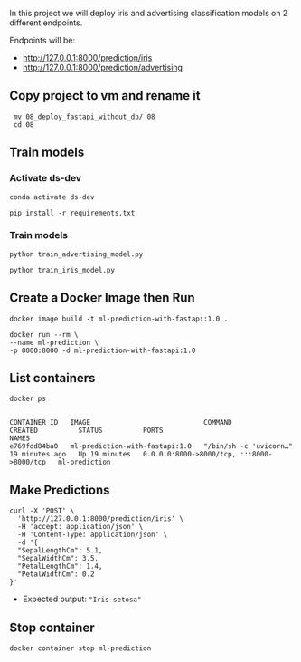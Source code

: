 In this project we will deploy iris and advertising classification models on 2 different endpoints.

Endpoints will be:  
- http://127.0.0.1:8000/prediction/iris
- http://127.0.0.1:8000/prediction/advertising

## Copy project to vm and rename it
```commandline
 mv 08_deploy_fastapi_without_db/ 08
 cd 08
```

## Train models
### Activate ds-dev
```commandline
conda activate ds-dev

pip install -r requirements.txt
```

### Train models
```commandline
python train_advertising_model.py

python train_iris_model.py
```
## Create a Docker Image then Run
```commandline
docker image build -t ml-prediction-with-fastapi:1.0 .

docker run --rm \
--name ml-prediction \
-p 8000:8000 -d ml-prediction-with-fastapi:1.0
```

## List containers
```commandline
docker ps
 
 
CONTAINER ID   IMAGE                            COMMAND                  CREATED          STATUS          PORTS                                       NAMES
e769fdd84ba0   ml-prediction-with-fastapi:1.0   "/bin/sh -c 'uvicorn…"   19 minutes ago   Up 19 minutes   0.0.0.0:8000->8000/tcp, :::8000->8000/tcp   ml-prediction
```

## Make Predictions
```commandline
curl -X 'POST' \
  'http://127.0.0.1:8000/prediction/iris' \
  -H 'accept: application/json' \
  -H 'Content-Type: application/json' \
  -d '{
  "SepalLengthCm": 5.1,
  "SepalWidthCm": 3.5,
  "PetalLengthCm": 1.4,
  "PetalWidthCm": 0.2
}'
```

- Expected output: `"Iris-setosa"`

## Stop container
```commandline
docker container stop ml-prediction
```
